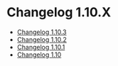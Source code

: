 # Changelog 1.10.X

*   [Changelog 1.10.3](changelog-1.10.3.md)
*   [Changelog 1.10.2](changelog-1.10.2.md)
*   [Changelog 1.10.1](changelog-1.10.1.md)
*   [Changelog 1.10](changelog-1.10.md)
